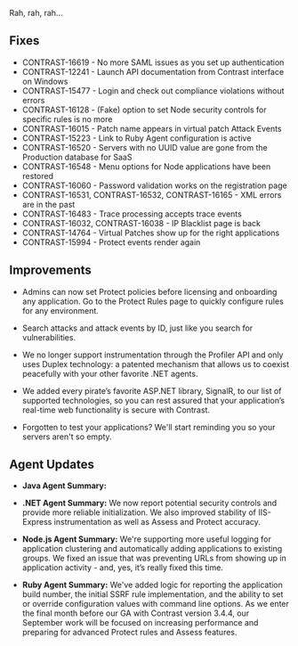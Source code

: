 <!--
title: "Contrast 3.4.3 - August 2017"
description: "Contrast 3.4.3 August 2017"
tags: "3.4.3 August Release Notes"
-->

Rah, rah, rah...

## Fixes

* CONTRAST-16619 - No more SAML issues as you set up authentication 
* CONTRAST-12241 - Launch API documentation from Contrast interface on Windows
* CONTRAST-15477 - Login and check out compliance violations without errors
* CONTRAST-16128 - (Fake) option to set Node security controls for specific rules is no more
* CONTRAST-16015 - Patch name appears in virtual patch Attack Events
* CONTRAST-15223 - Link to Ruby Agent configuration is active 
* CONTRAST-16520 - Servers with no UUID value are gone from the Production database for SaaS
* CONTRAST-16548 - Menu options for Node applications have been restored 
* CONTRAST-16060 - Password validation works on the registration page
* CONTRAST-16531, CONTRAST-16532, CONTRAST-16165 - XML errors are in the past
* CONTRAST-16483 - Trace processing accepts trace events  
* CONTRAST-16032, CONTRAST-16038 - IP Blacklist page is back  
* CONTRAST-14764 - Virtual Patches show up for the right applications
* CONTRAST-15994 - Protect events render again 

## Improvements 

* Admins can now set Protect policies before licensing and onboarding any application. Go to the Protect Rules page to quickly configure rules for any environment.

* Search attacks and attack events by ID, just like you search for vulnerabilities.
 
* We no longer support instrumentation through the Profiler API and only uses Duplex technology: a patented mechanism that allows us to coexist peacefully with your other favorite .NET agents.
 
* We added every pirate’s favorite ASP.NET library, SignalR, to our list of supported technologies, so you can rest assured that your application’s real-time web functionality is secure with Contrast.

* Forgotten to test your applications? We'll start reminding you so your servers aren't so empty. 

## Agent Updates

* **Java Agent Summary:** 

* **.NET Agent Summary:** We now report potential security controls and provide more reliable initialization. We also improved stability of IIS-Express instrumentation as well as Assess and Protect accuracy.

* **Node.js Agent Summary:** We're supporting more useful logging for application clustering and automatically adding applications to existing groups. We fixed an issue that was preventing URLs from showing up in application activity - and, yes, it’s really fixed this time.

* **Ruby Agent Summary:** We've added logic for reporting the application build number, the initial SSRF rule implementation, and the ability to set or override configuration values with command line options. As we enter the final month before our GA with Contrast version 3.4.4, our September work will be focused on increasing performance and preparing for advanced Protect rules and Assess features.







